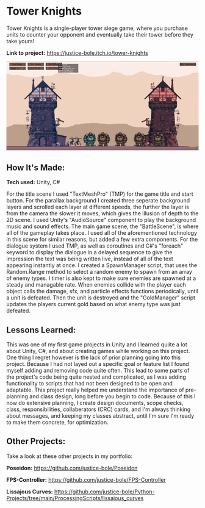 # Tower Knights
Tower Knights is a single-player tower siege game, where you purchase units to counter your opponent and eventually take their tower before they take yours!

**Link to project:** https://justice-bole.itch.io/tower-knights

![alt tag](https://github.com/justice-bole/Tower-Knights/blob/main/Assets/Gifs/towerknights.gif)

## How It's Made:

**Tech used:** Unity, C#

For the title scene I used "TextMeshPro" (TMP) for the game title and start button. For the parallax background I created three seperate background layers and scrolled each layer at different speeds, the further the layer is from the camera the slower it moves, which gives the illusion of depth to the 2D scene. I used Unity's "AudioSource" component to play the background music and sound effects. The main game scene, the "BattleScene", is where all of the gameplay takes place. I used all of the aforementioned technology in this scene for similar reasons, but added a few extra components. For the dialogue system I used TMP, as well as coroutines and C#'s "foreach" keyword to display the dialogue in a delayed sequence to give the impression the text was being written live, instead of all of the text appearing instantly at once. I created a SpawnManager script, that uses the Random.Range method to select a random enemy to spawn from an array of enemy types. I timer is also kept to make sure enemies are spawned at a steady and managable rate. When enemies collide with the player each object calls the damage, sfx, and particle effects functions periodically, until a unit is defeated. Then the unit is destroyed and the "GoldManager" script updates the players current gold based on what enemy type was just defeated. 

## Lessons Learned:

This was one of my first game projects in Unity and I learned quiite a lot about Unity, C#, and about creating games while working on this project. One thing I regret however is the lack of prior planning going into this project. Because I had not layed out a specific goal or feature list I found myself adding and removing code quite often. This lead to some parts of the project's code being quite nested and complicated, as I was adding functionality to scripts that had not been designed to be open and adaptable. This project really helped me understand the importance of pre-planning and class design, long before you begin to code. Because of this I now do extensive planning, I create design documents, scope checks, class, responsibilities, collaberators (CRC) cards, and I'm always thinking about messages, and keeping my classes abstract, until I'm sure I'm ready to make them concrete, for optimization. 

## Other Projects:

Take a look at these other projects in my portfolio:

**Poseidon:** https://github.com/justice-bole/Poseidon

**FPS-Controller:** https://github.com/justice-bole/FPS-Controller

**Lissajous Curves:** https://github.com/justice-bole/Python-Projects/tree/main/ProcessingScripts/lissajous_curves
